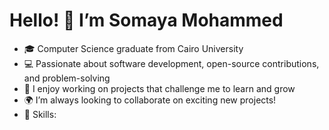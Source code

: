 <!--
**Sooma-M/Sooma-M** is a ✨ _special_ ✨ repository because its `README.md` (this file) appears on your GitHub profile.

Here are some ideas to get you started:

- 🔭 I’m currently working on ...
- 🌱 I’m currently learning ...
- 👯 I’m looking to collaborate on ...
- 🤔 I’m looking for help with ...
- 💬 Ask me about ...
- 📫 How to reach me: ...
- 😄 Pronouns: ...
- ⚡ Fun fact: ...
-->
# Hello! 👋 I’m Somaya Mohammed

- 🎓 Computer Science graduate from Cairo University
- 💻 Passionate about software development, open-source contributions, and problem-solving
- 🌟 I enjoy working on projects that challenge me to learn and grow
- 🌍 I’m always looking to collaborate on exciting new projects!
- 🔧 Skills:
